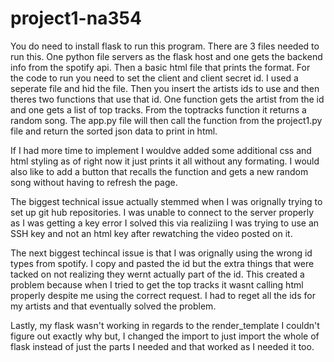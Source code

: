 # project1-na354

You do need to install flask to run this program.
There are 3 files needed to run this. One python file servers as the flask host and one gets the backend info from the spotify api. Then a basic html file that prints the format.
For the code to run you need to set the client and client secret id. I used a seperate file and hid the file.
Then you insert the artists ids to use and then theres two functions that use that id. One function gets the artist from the id and one gets a list of top tracks.
From the toptracks function it returns a random song.
The app.py file will then call the function from the project1.py file and return the sorted json data to print in html.

If I had more time to implement I wouldve added some additional css and html styling as of right now it just prints it all without any formating.
I would also like to add a button that recalls the function and gets a new random song without having to refresh the page.

The biggest technical issue actually stemmed when I was orignally trying to set up git hub repositories. I was unable to connect to the server properly as I was getting a key error
I solved this via realiziing I was trying to use an SSH key and not an html key after rewatching the video posted on it.

The next biggest techincal issue is that I was orignally using the wrong id types from spotify. I copy and pasted the id but the extra things that were tacked on not realizing 
they wernt actually part of the id. This created a problem because when I tried to get the top tracks it wasnt calling html properly despite me using the correct request.
I had to reget all the ids for my artists and that eventually solved the problem.

Lastly, my flask wasn't working in regards to the render_template I couldn't figure out exactly why but, I changed the import to just import the whole of flask instead 
of just the parts I needed and that worked as I needed it too.
